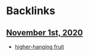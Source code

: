 
# Backlinks
## [November 1st, 2020](<November 1st, 2020.md>)
- [higher-hanging fruit](<higher-hanging fruit.md>)

